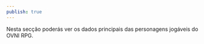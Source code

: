 ```yaml
---
publish: true
---
```

Nesta secção poderás ver os dados principais das personagens jogáveis do OVNI RPG.